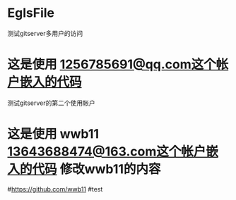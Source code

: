 # EglsFile
测试gitserver多用户的访问


# 这是使用 1256785691@qq.com这个帐户嵌入的代码
测试gitserver的第二个使用帐户


# 这是使用 wwb11 13643688474@163.com这个帐户嵌入的代码  修改wwb11的内容
#https://github.com/wwb11
#test
